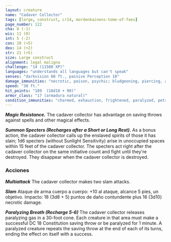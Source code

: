 ```yaml
---
layout: creature
name: "Cadaver Collector"
tags: [large, construct, cr14, mordenkainens-tome-of-foes]
page_number: 122
cha: 8 (-1)
wis: 11 (0)
int: 5 (-2)
con: 20 (+5)
dex: 14 (+2)
str: 21 (+5)
size: Large construct
alignment: legal maligna
challenge: "14 (11500 XP)"
languages: "understands all languages but can't speak"
senses: "darkvision 60 ft., passive Perception 10"
damage_immunities: "necrotic, poison, psychic; bludgeoning, piercing, and slashing from nonmagical attacks that aren't adamantine"
speed: "30 ft."
hit_points: "189  (18d10 + 90)"
armor_class: "17 (armadura natural)"
condition_immunities: "charmed, exhaustion, frightened, paralyzed, petrified, poisoned"
---
```


***Magic Resistance.*** The cadaver collector has advantage on saving throws against spells and other magical effects.

***Summon Specters (Recharges after a Short or Long Rest).*** As a bonus action, the cadaver collector calls up the enslaved spirits of those it has slain; 1d6 specters (without Sunlight Sensitivity) arise in unoccupied spaces within 15 feet of the cadaver collector. The specters act right after the cadaver collector on the same initiative count and fight until they're destroyed. They disappear when the cadaver collector is destroyed.

### Acciones

***Multiattack*** The cadaver collector makes two slam attacks.

***Slam*** Ataque de arma cuerpo a cuerpo: +10 al ataque, alcance 5 pies, un objetivo. Impacto: 18 (3d8 + 5) puntos de daño contundente plus 16 (3d10) necrotic damage.

***Paralyzing Breath (Recharge 5-6)*** The cadaver collector releases paralyzing gas in a 30-foot cone. Each creature in that area must make a successful DC 18 Constitution saving throw or be paralyzed for 1 minute. A paralyzed creature repeats the saving throw at the end of each of its turns, ending the effect on itself with a success.